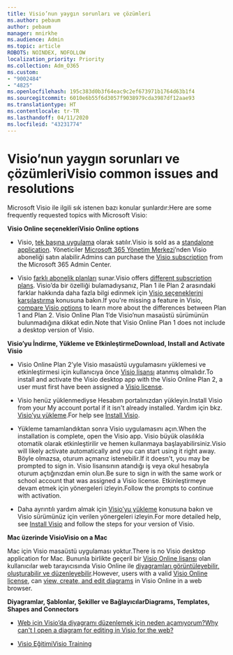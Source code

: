 ```yaml
---
title: Visio’nun yaygın sorunları ve çözümleri
ms.author: pebaum
author: pebaum
manager: mnirkhe
ms.audience: Admin
ms.topic: article
ROBOTS: NOINDEX, NOFOLLOW
localization_priority: Priority
ms.collection: Adm_O365
ms.custom:
- "9002484"
- "4825"
ms.openlocfilehash: 195c383d0b3f64eac9c2ef673971b1764d63b1f4
ms.sourcegitcommit: 6010e6b55f6d3057f9038979cda3987df12aae93
ms.translationtype: HT
ms.contentlocale: tr-TR
ms.lasthandoff: 04/11/2020
ms.locfileid: "43231774"
---
```

# <a name="visio-common-issues-and-resolutions"></a><span data-ttu-id="a1ec0-102">Visio’nun yaygın sorunları ve çözümleri</span><span class="sxs-lookup"><span data-stu-id="a1ec0-102">Visio common issues and resolutions</span></span>

<span data-ttu-id="a1ec0-103">Microsoft Visio ile ilgili sık istenen bazı konular şunlardır:</span><span class="sxs-lookup"><span data-stu-id="a1ec0-103">Here are some frequently requested topics with Microsoft Visio:</span></span>

<span data-ttu-id="a1ec0-104">**Visio Online seçenekleri**</span><span class="sxs-lookup"><span data-stu-id="a1ec0-104">**Visio Online options**</span></span>

- <span data-ttu-id="a1ec0-105">Visio, [tek başına uygulama](https://products.office.com/visio/flowchart-software) olarak satılır.</span><span class="sxs-lookup"><span data-stu-id="a1ec0-105">Visio is sold as a [standalone application](https://products.office.com/visio/flowchart-software).</span></span> <span data-ttu-id="a1ec0-106">Yöneticiler [Microsoft 365 Yönetim Merkezi](https://docs.microsoft.com/alchemyinsights/purchase-visio-subscription)’nden Visio aboneliği satın alabilir.</span><span class="sxs-lookup"><span data-stu-id="a1ec0-106">Admins can purchase the [Visio subscription](https://docs.microsoft.com/alchemyinsights/purchase-visio-subscription) from the Microsoft 365 Admin Center.</span></span>

- <span data-ttu-id="a1ec0-107">Visio [farklı abonelik planları](https://products.office.com/visio/microsoft-visio-plans-and-pricing-compare-visio-options) sunar.</span><span class="sxs-lookup"><span data-stu-id="a1ec0-107">Visio offers [different subscription plans](https://products.office.com/visio/microsoft-visio-plans-and-pricing-compare-visio-options).</span></span> <span data-ttu-id="a1ec0-108">Visio’da bir özelliği bulamadıysanız, Plan 1 ile Plan 2 arasındaki farklar hakkında daha fazla bilgi edinmek için [Visio seçeneklerini karşılaştırma](https://products.office.com/visio/microsoft-visio-plans-and-pricing-compare-visio-options) konusuna bakın.</span><span class="sxs-lookup"><span data-stu-id="a1ec0-108">If you're missing a feature in Visio, [compare Visio options](https://products.office.com/visio/microsoft-visio-plans-and-pricing-compare-visio-options) to learn more about the differences between Plan 1 and Plan 2.</span></span>  <span data-ttu-id="a1ec0-109">Visio Online Plan 1’de Visio’nun masaüstü sürümünün bulunmadığına dikkat edin.</span><span class="sxs-lookup"><span data-stu-id="a1ec0-109">Note that Visio Online Plan 1 does not include a desktop version of Visio.</span></span>

<span data-ttu-id="a1ec0-110">**Visio’yu İndirme, Yükleme ve Etkinleştirme**</span><span class="sxs-lookup"><span data-stu-id="a1ec0-110">**Download, Install and Activate Visio**</span></span>

- <span data-ttu-id="a1ec0-111">Visio Online Plan 2’yle Visio masaüstü uygulamasını yüklemesi ve etkinleştirmesi için kullanıcıya önce [Visio lisansı](https://docs.microsoft.com/office365/admin/subscriptions-and-billing/assign-licenses-to-users) atanmış olmalıdır.</span><span class="sxs-lookup"><span data-stu-id="a1ec0-111">To install and activate the Visio desktop app with the Visio Online Plan 2, a user must first have been assigned a [Visio license](https://docs.microsoft.com/office365/admin/subscriptions-and-billing/assign-licenses-to-users).</span></span>

- <span data-ttu-id="a1ec0-112">Visio henüz yüklenmediyse Hesabım portalınızdan yükleyin.</span><span class="sxs-lookup"><span data-stu-id="a1ec0-112">Install Visio from your My account portal if it isn't already installed.</span></span> <span data-ttu-id="a1ec0-113">Yardım için bkz. [Visio’yu yükleme](https://support.office.com/article/f98f21e3-aa02-4827-9167-ddab5b025710).</span><span class="sxs-lookup"><span data-stu-id="a1ec0-113">For help see [Install Visio](https://support.office.com/article/f98f21e3-aa02-4827-9167-ddab5b025710).</span></span>

- <span data-ttu-id="a1ec0-114">Yükleme tamamlandıktan sonra Visio uygulamasını açın.</span><span class="sxs-lookup"><span data-stu-id="a1ec0-114">When the installation is complete, open the Visio app.</span></span> <span data-ttu-id="a1ec0-115">Visio büyük olasılıkla otomatik olarak etkinleştirilir ve hemen kullanmaya başlayabilirsiniz.</span><span class="sxs-lookup"><span data-stu-id="a1ec0-115">Visio will likely activate automatically and you can start using it right away.</span></span> <span data-ttu-id="a1ec0-116">Böyle olmazsa, oturum açmanız istenebilir.</span><span class="sxs-lookup"><span data-stu-id="a1ec0-116">If it doesn't, you may be prompted to sign in.</span></span> <span data-ttu-id="a1ec0-117">Visio lisansının atandığı iş veya okul hesabıyla oturum açtığınızdan emin olun.</span><span class="sxs-lookup"><span data-stu-id="a1ec0-117">Be sure to sign in with the same work or school account that was assigned a Visio license.</span></span> <span data-ttu-id="a1ec0-118">Etkinleştirmeye devam etmek için yönergeleri izleyin.</span><span class="sxs-lookup"><span data-stu-id="a1ec0-118">Follow the prompts to continue with activation.</span></span>

- <span data-ttu-id="a1ec0-119">Daha ayrıntılı yardım almak için [Visio’yu yükleme](https://support.office.com/article/f98f21e3-aa02-4827-9167-ddab5b025710) konusuna bakın ve Visio sürümünüz için verilen yönergeleri izleyin.</span><span class="sxs-lookup"><span data-stu-id="a1ec0-119">For more detailed help, see [Install Visio](https://support.office.com/article/f98f21e3-aa02-4827-9167-ddab5b025710) and follow the steps for your version of Visio.</span></span>

<span data-ttu-id="a1ec0-120">**Mac üzerinde Visio**</span><span class="sxs-lookup"><span data-stu-id="a1ec0-120">**Visio on a Mac**</span></span>

<span data-ttu-id="a1ec0-121">Mac için Visio masaüstü uygulaması yoktur.</span><span class="sxs-lookup"><span data-stu-id="a1ec0-121">There is no Visio desktop application for Mac.</span></span> <span data-ttu-id="a1ec0-122">Bununla birlikte geçeril bir [Visio Online lisansı](https://docs.microsoft.com/office365/admin/subscriptions-and-billing/assign-licenses-to-users) olan kullanıcılar web tarayıcısında Visio Online ile [diyagramları görüntüleyebilir, oluşturabilir ve düzenleyebilir](https://support.office.com/article/06f04845-91b8-4e8f-881f-a43c970735fc).</span><span class="sxs-lookup"><span data-stu-id="a1ec0-122">However, users with a valid [Visio Online license](https://docs.microsoft.com/office365/admin/subscriptions-and-billing/assign-licenses-to-users), can [view, create, and edit diagrams](https://support.office.com/article/06f04845-91b8-4e8f-881f-a43c970735fc) in Visio Online in a web browser.</span></span>

<span data-ttu-id="a1ec0-123">**Diyagramlar, Şablonlar, Şekiller ve Bağlayıcılar**</span><span class="sxs-lookup"><span data-stu-id="a1ec0-123">**Diagrams, Templates, Shapes and Connectors**</span></span>

- [<span data-ttu-id="a1ec0-124">Web için Visio’da diyagramı düzenlemek için neden açamıyorum?</span><span class="sxs-lookup"><span data-stu-id="a1ec0-124">Why can't I open a diagram for editing in Visio for the web?</span></span>](https://support.microsoft.com/tr-TR/office/why-can-t-i-open-a-diagram-for-editing-in-visio-for-the-web-ea4a23d3-21d3-4878-945e-cf1be4140357)

- [<span data-ttu-id="a1ec0-125">Visio Eğitimi</span><span class="sxs-lookup"><span data-stu-id="a1ec0-125">Visio Training</span></span>](https://support.office.com/article/visio-training-e058bcfa-1d90-4653-afc6-e84d54cf94a6)
